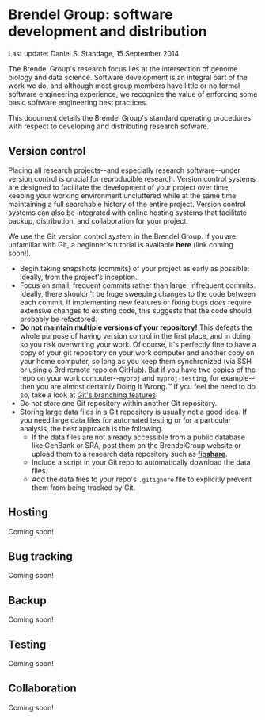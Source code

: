 # Brendel Group: software development and distribution
Last update: Daniel S. Standage, 15 September 2014

The Brendel Group's research focus lies at the intersection of genome biology and data science.
Software development is an integral part of the work we do, and although most group members have little or no formal software engineering experience, we recognize the value of enforcing some basic software engineering best practices.

This document details the Brendel Group's standard operating procedures with respect to developing and distributing research sofware.

## Version control

Placing all research projects--and especially research software--under version control is crucial for reproducible research.
Version control systems are designed to facilitate the development of your project over time, keeping your working environment uncluttered while at the same time maintaining a full searchable history of the entire project.
Version control systems can also be integrated with online hosting systems that facilitate backup, distribution, and collaboration for your project.

We use the Git version control system in the Brendel Group.
If you are unfamiliar with Git, a beginner's tutorial is available **here** (link coming soon!).

- Begin taking snapshots (commits) of your project as early as possible: ideally, from the project's inception.
- Focus on small, frequent commits rather than large, infrequent commits. Ideally, there shouldn't be huge sweeping changes to the code between each commit. If implementing new features or fixing bugs *does* require extensive changes to existing code, this suggests that the code should probably be refactored.
- **Do not maintain multiple versions of your repository!** This defeats the whole purpose of having version control in the first place, and in doing so you risk overwriting your work. Of course, it's perfectly fine to have a copy of your git repository on your work computer and another copy on your home computer, so long as you keep them synchronized (via SSH or using a 3rd remote repo on GitHub). But if you have two copies of the repo on your work computer--``myproj`` and ``myproj-testing``, for example--then you are almost certainly Doing It Wrong.™ If you feel the need to do so, take a look at [Git's branching features](http://git-scm.com/book/en/Git-Branching-Basic-Branching-and-Merging).
- Do not store one Git repository within another Git repository.
- Storing large data files in a Git repository is usually not a good idea. If you need large data files for automated testing or for a particular analysis, the best approach is the following.
    - If the data files are not already accessible from a public database like GenBank or SRA, post them on the BrendelGroup website or upload them to a research data repository such as [fig<b>share</b>](http://figshare.com/).
    - Include a script in your Git repo to automatically download the data files.
    - Add the data files to your repo's ``.gitignore`` file to explicitly prevent them from being tracked by Git.

## Hosting

Coming soon!

## Bug tracking

Coming soon!

## Backup

Coming soon!

## Testing

Coming soon!

## Collaboration

Coming soon!
